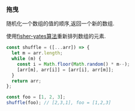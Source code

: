 ### 拖曳

随机化一个数组的值的顺序,返回一个新的数组. 

使用[fisher-yates算法](https://github.com/chalarangelo/30-seconds-of-code#shuffle)重新排列数组的元素. 

```js
const shuffle = ([...arr]) => {
  let m = arr.length;
  while (m) {
    const i = Math.floor(Math.random() * m--);
    [arr[m], arr[i]] = [arr[i], arr[m]];
  }
  return arr;
};
```

```js
const foo = [1, 2, 3];
shuffle(foo); // [2,3,1], foo = [1,2,3]
```
